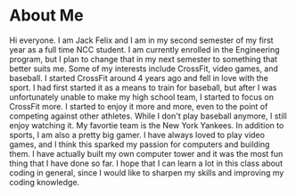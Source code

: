 # About Me
Hi everyone. I am Jack Felix and I am in my second semester of my first year as a full time NCC student. I am currently enrolled in the Engineering program, but I plan to change that in my next semester to something that better suits me. Some of my interests include CrossFit, video games, and baseball. I started CrossFit around 4 years ago and fell in love with the sport. I had first started it as a means to train for baseball, but after I was unfortunately unable to make my high school team, I started to focus on CrossFit more. I started to enjoy it more and more, even to the point of competing against other athletes. While I don't play baseball anymore, I still enjoy watching it. My favortie team is the New York Yankees. In addition to sports, I am also a pretty big gamer. I have always loved to play video games, and I think this sparked my passion for computers and building them. I have actually built my own computer tower and it was the most fun thing that I have done so far. I hope that I can learn a lot in this class about coding in general, since I would like to sharpen my skills and improving my coding knowledge.
